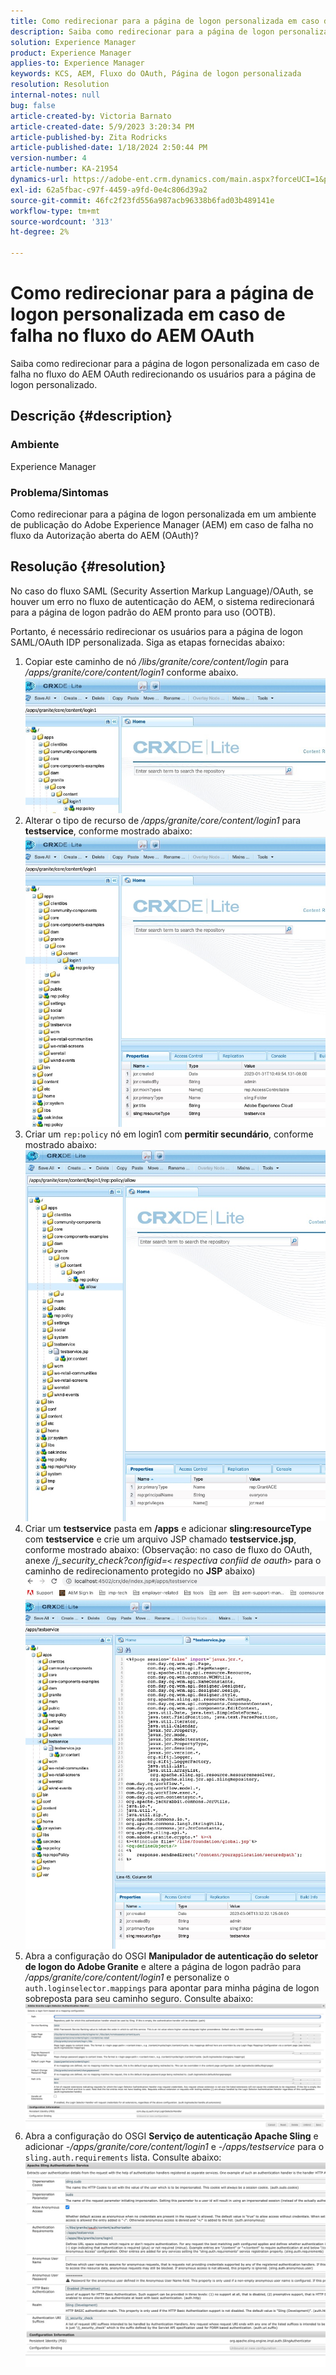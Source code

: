 ```yaml
---
title: Como redirecionar para a página de logon personalizada em caso de falha no fluxo do AEM OAuth
description: Saiba como redirecionar para a página de logon personalizada em caso de falha no fluxo do AEM OAuth.
solution: Experience Manager
product: Experience Manager
applies-to: Experience Manager
keywords: KCS, AEM, Fluxo do OAuth, Página de logon personalizada
resolution: Resolution
internal-notes: null
bug: false
article-created-by: Victoria Barnato
article-created-date: 5/9/2023 3:20:34 PM
article-published-by: Zita Rodricks
article-published-date: 1/18/2024 2:50:44 PM
version-number: 4
article-number: KA-21954
dynamics-url: https://adobe-ent.crm.dynamics.com/main.aspx?forceUCI=1&pagetype=entityrecord&etn=knowledgearticle&id=08a22b08-7dee-ed11-8849-6045bd0065b6
exl-id: 62a5fbac-c97f-4459-a9fd-0e4c806d39a2
source-git-commit: 46fc2f23fd556a987acb96338b6fad03b489141e
workflow-type: tm+mt
source-wordcount: '313'
ht-degree: 2%

---
```


# Como redirecionar para a página de logon personalizada em caso de falha no fluxo do AEM OAuth


Saiba como redirecionar para a página de logon personalizada em caso de falha no fluxo do AEM OAuth redirecionando os usuários para a página de logon personalizado.

## Descrição {#description}


### <b>Ambiente</b>

Experience Manager



### <b>Problema/Sintomas</b>

Como redirecionar para a página de logon personalizada em um ambiente de publicação do Adobe Experience Manager (AEM) em caso de falha no fluxo da Autorização aberta do AEM (OAuth)?


## Resolução {#resolution}


No caso do fluxo SAML (Security Assertion Markup Language)/OAuth, se houver um erro no fluxo de autenticação do AEM, o sistema redirecionará para a página de logon padrão do AEM pronto para uso (OOTB).

Portanto, é necessário redirecionar os usuários para a página de logon SAML/OAuth IDP personalizada. Siga as etapas fornecidas abaixo:

1. Copiar este caminho de nó */libs/granite/core/content/login* para */apps/granite/core/content/login1* conforme abaixo.![](assets/704db5a9-53eb-ed11-a7c6-6045bd006e5a.png)
2. Alterar o tipo de recurso de */apps/granite/core/content/login1* para <b>testservice</b>, conforme mostrado abaixo:![](assets/25e0ebb5-ede4-ed11-a7c7-6045bd006a22.png)
3. Criar um `rep:policy` nó em login1 com <b>permitir secundário</b>, conforme mostrado abaixo:![](assets/cc0347ce-ede4-ed11-a7c7-6045bd006a22.png)
4. Criar um <b>testservice</b> pasta em <b>/apps</b> e adicionar <b>sling:resourceType</b> com <b>testservice</b> e crie um arquivo JSP chamado <b>testservice.jsp</b>, conforme mostrado abaixo: (Observação: no caso de fluxo do OAuth, anexe */j_security_check?configid=`<` respectiva confiid de oauth`>`* para o caminho de redirecionamento protegido no <b>JSP</b> abaixo)![](assets/aec657e1-ede4-ed11-a7c7-6045bd006a22.png)
5. Abra a configuração do OSGI <b>Manipulador de autenticação do seletor de logon do Adobe Granite</b> e altere a página de logon padrão para */apps/granite/core/content/login1* e personalize o `auth.loginselector.mappings` para apontar para minha página de logon sobreposta para seu caminho seguro. Consulte abaixo:![](assets/b45869f6-ede4-ed11-a7c7-6045bd006a22.png)
6. Abra a configuração do OSGI <b>Serviço de autenticação Apache Sling</b> e adicionar *-/apps/granite/core/content/login1* e *-/apps/testservice* para o `sling.auth.requirements` lista. Consulte abaixo:![](assets/494fad08-eee4-ed11-a7c7-6045bd006a22.png)
